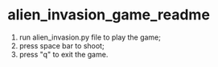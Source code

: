# alien_invasion_game_readme

1. run alien_invasion.py file to play the game;
2. press space bar to shoot;
3. press "q" to exit the game.
